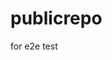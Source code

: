# publicrepo
for e2e test




























































































































































































































































































































































































































































































































































































































































































































































































































































































































































































































































































































































































































































































































































































































































































































































































































































































































































































































































